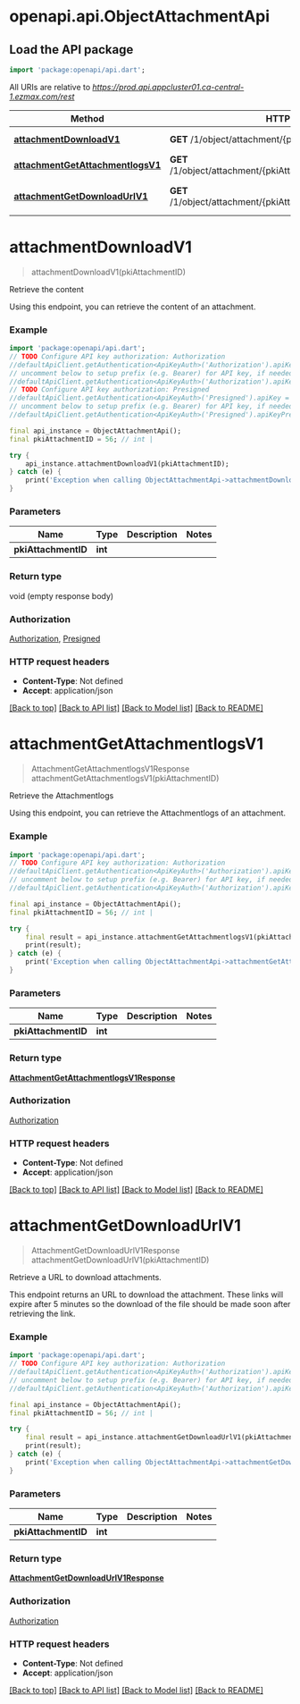 # openapi.api.ObjectAttachmentApi

## Load the API package
```dart
import 'package:openapi/api.dart';
```

All URIs are relative to *https://prod.api.appcluster01.ca-central-1.ezmax.com/rest*

Method | HTTP request | Description
------------- | ------------- | -------------
[**attachmentDownloadV1**](ObjectAttachmentApi.md#attachmentdownloadv1) | **GET** /1/object/attachment/{pkiAttachmentID}/download | Retrieve the content
[**attachmentGetAttachmentlogsV1**](ObjectAttachmentApi.md#attachmentgetattachmentlogsv1) | **GET** /1/object/attachment/{pkiAttachmentID}/getAttachmentlogs | Retrieve the Attachmentlogs
[**attachmentGetDownloadUrlV1**](ObjectAttachmentApi.md#attachmentgetdownloadurlv1) | **GET** /1/object/attachment/{pkiAttachmentID}/getDownloadUrl | Retrieve a URL to download attachments.


# **attachmentDownloadV1**
> attachmentDownloadV1(pkiAttachmentID)

Retrieve the content

Using this endpoint, you can retrieve the content of an attachment.

### Example
```dart
import 'package:openapi/api.dart';
// TODO Configure API key authorization: Authorization
//defaultApiClient.getAuthentication<ApiKeyAuth>('Authorization').apiKey = 'YOUR_API_KEY';
// uncomment below to setup prefix (e.g. Bearer) for API key, if needed
//defaultApiClient.getAuthentication<ApiKeyAuth>('Authorization').apiKeyPrefix = 'Bearer';
// TODO Configure API key authorization: Presigned
//defaultApiClient.getAuthentication<ApiKeyAuth>('Presigned').apiKey = 'YOUR_API_KEY';
// uncomment below to setup prefix (e.g. Bearer) for API key, if needed
//defaultApiClient.getAuthentication<ApiKeyAuth>('Presigned').apiKeyPrefix = 'Bearer';

final api_instance = ObjectAttachmentApi();
final pkiAttachmentID = 56; // int | 

try {
    api_instance.attachmentDownloadV1(pkiAttachmentID);
} catch (e) {
    print('Exception when calling ObjectAttachmentApi->attachmentDownloadV1: $e\n');
}
```

### Parameters

Name | Type | Description  | Notes
------------- | ------------- | ------------- | -------------
 **pkiAttachmentID** | **int**|  | 

### Return type

void (empty response body)

### Authorization

[Authorization](../README.md#Authorization), [Presigned](../README.md#Presigned)

### HTTP request headers

 - **Content-Type**: Not defined
 - **Accept**: application/json

[[Back to top]](#) [[Back to API list]](../README.md#documentation-for-api-endpoints) [[Back to Model list]](../README.md#documentation-for-models) [[Back to README]](../README.md)

# **attachmentGetAttachmentlogsV1**
> AttachmentGetAttachmentlogsV1Response attachmentGetAttachmentlogsV1(pkiAttachmentID)

Retrieve the Attachmentlogs

Using this endpoint, you can retrieve the Attachmentlogs of an attachment.

### Example
```dart
import 'package:openapi/api.dart';
// TODO Configure API key authorization: Authorization
//defaultApiClient.getAuthentication<ApiKeyAuth>('Authorization').apiKey = 'YOUR_API_KEY';
// uncomment below to setup prefix (e.g. Bearer) for API key, if needed
//defaultApiClient.getAuthentication<ApiKeyAuth>('Authorization').apiKeyPrefix = 'Bearer';

final api_instance = ObjectAttachmentApi();
final pkiAttachmentID = 56; // int | 

try {
    final result = api_instance.attachmentGetAttachmentlogsV1(pkiAttachmentID);
    print(result);
} catch (e) {
    print('Exception when calling ObjectAttachmentApi->attachmentGetAttachmentlogsV1: $e\n');
}
```

### Parameters

Name | Type | Description  | Notes
------------- | ------------- | ------------- | -------------
 **pkiAttachmentID** | **int**|  | 

### Return type

[**AttachmentGetAttachmentlogsV1Response**](AttachmentGetAttachmentlogsV1Response.md)

### Authorization

[Authorization](../README.md#Authorization)

### HTTP request headers

 - **Content-Type**: Not defined
 - **Accept**: application/json

[[Back to top]](#) [[Back to API list]](../README.md#documentation-for-api-endpoints) [[Back to Model list]](../README.md#documentation-for-models) [[Back to README]](../README.md)

# **attachmentGetDownloadUrlV1**
> AttachmentGetDownloadUrlV1Response attachmentGetDownloadUrlV1(pkiAttachmentID)

Retrieve a URL to download attachments.

This endpoint returns an URL to download the attachment.  These links will expire after 5 minutes so the download of the file should be made soon after retrieving the link.

### Example
```dart
import 'package:openapi/api.dart';
// TODO Configure API key authorization: Authorization
//defaultApiClient.getAuthentication<ApiKeyAuth>('Authorization').apiKey = 'YOUR_API_KEY';
// uncomment below to setup prefix (e.g. Bearer) for API key, if needed
//defaultApiClient.getAuthentication<ApiKeyAuth>('Authorization').apiKeyPrefix = 'Bearer';

final api_instance = ObjectAttachmentApi();
final pkiAttachmentID = 56; // int | 

try {
    final result = api_instance.attachmentGetDownloadUrlV1(pkiAttachmentID);
    print(result);
} catch (e) {
    print('Exception when calling ObjectAttachmentApi->attachmentGetDownloadUrlV1: $e\n');
}
```

### Parameters

Name | Type | Description  | Notes
------------- | ------------- | ------------- | -------------
 **pkiAttachmentID** | **int**|  | 

### Return type

[**AttachmentGetDownloadUrlV1Response**](AttachmentGetDownloadUrlV1Response.md)

### Authorization

[Authorization](../README.md#Authorization)

### HTTP request headers

 - **Content-Type**: Not defined
 - **Accept**: application/json

[[Back to top]](#) [[Back to API list]](../README.md#documentation-for-api-endpoints) [[Back to Model list]](../README.md#documentation-for-models) [[Back to README]](../README.md)

